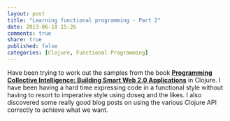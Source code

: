 ```yaml
---
layout: post
title: "Learning functional programming - Part 2"
date: 2013-06-10 15:26
comments: true
share: true
published: false
categories: [Clojure, Functional Programming]
---
```

Have been trying to work out the samples from the book [**Programming Collective Intelligence: Building Smart Web 2.0 Applications**](http://www.amazon.in/Programming-Collective-Intelligence-Segaran/dp/8184043708) in Clojure. I have been having a hard time expressing code in a functional style without having to resort to imperative style using doseq and the likes. I also discovered some really good blog posts on using the various Clojure API correctly to achieve what we want.